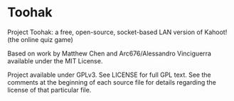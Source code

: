 # Toohak
Project Toohak: a free, open-source, socket-based LAN version of Kahoot! (the online quiz game)

Based on work by Matthew Chen and Arc676/Alessandro Vinciguerra available under the MIT License.

Project available under GPLv3. See LICENSE for full GPL text. See the comments at the beginning of each source file for details regarding the license of that particular file.